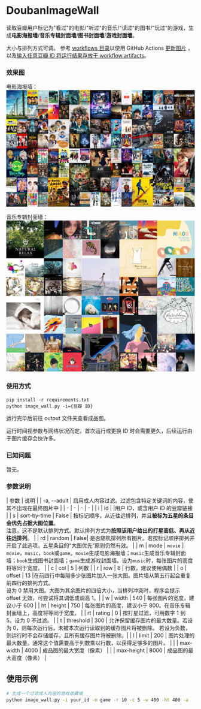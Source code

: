 # DoubanImageWall

读取豆瓣用户标记为"看过"的电影/"听过"的音乐/"读过"的图书/"玩过"的游戏，生成**电影海报墙**/**音乐专辑封面墙**/**图书封面墙**/**游戏封面墙**。

大小与排列方式可调。
参考 [workflows 目录](.github/workflows/)以使用 GitHub Actions [更新图片](.github/workflows/generate-image-wall.yml) ，以及[输入任意豆瓣 ID 将运行结果存放于 workflow artifacts](.github/workflows/generate-image-wall-on-demand-for-anyone.yml)。

### 效果图
电影海报墙：
![MoviePosterWall](output/49729399_movie.jpg?raw=true "MoviePosterWall")

音乐专辑封面墙：
![MusicAlbumCoverWall](output/49729399_music.jpg?raw=true "MusicAlbumCoverWall")

### 使用方式
```
pip install -r requirements.txt
python image_wall.py -i={豆瓣 ID}
```
运行完毕后前往 output 文件夹查看成品图。

运行时间视参数与网络状况而定。首次运行或更换 ID 时会需要更久，后续运行由于图片缓存会快许多。

### 已知问题
暂无。

### 参数说明
| 参数 | 说明 |
| -a, --adult | 启用成人内容过滤。过滤包含特定关键词的内容，使其不出现在最终图片中 |
| - | - | - | - |
| i | id |  |用户 ID，或含用户 ID 的豆瓣链接 |
| s | sort-by-time | False | 按标记顺序，从近往远排列，并且**被标为五星的条目会优先占据大图位置**。<br>注意，这不是默认排列方式。默认排列方式为**按照该用户给出的打星高低、再从近往远排列**。 |
| rd | random | False| 是否随机排列所有图片。若按标记顺序排列并开启了此选项，五星条目的“大图优先”原则仍然有效。 |
| m | mode | `movie` | `movie`，`music`，`book`或`game`。`movie`生成电影海报墙；`music`生成音乐专辑封面墙；`book`生成图书封面墙；`game`生成游戏封面墙。设为`music`时，每张图片的高度将等同于宽度。 |
| c | col | 5 | 列数 |
| r | row | 8 | 行数，建议使用偶数 |
| o | offset | 13 |在前四行中每隔多少张图片加入一张大图。图片墙从第五行起会重复前四行的排列方式。<br>设为 0 禁用大图。大图为其余图片的四倍大小，当排列冲突时，程序会提示 offset 无效，可尝试将其调低或调高 1。|
| w | width | 540 | 每张图片的宽度，建议小于 600 |
| ht | height | 750 | 每张图片的高度，建议小于 800。在音乐专辑封面墙上，高度将等同于宽度。 |
| rt | rating | 0 | 按打星过滤，可用数字 1 到 5。设为 0 不过滤。 |
| t | threshold | 300 | 允许保留缓存图片的最大数量。若设为 0，则每次运行后，未被本次运行读取到的缓存图片将被删除。 若设为负数，则运行时不会存储缓存，且所有缓存图片将被删除。|
| l | limit | 200 | 图片处理的最大数量。通常这个值需要高于列数乘以行数，以获得足够多的图片。 |
|   | max-width | 4000 | 成品图的最大宽度（像素） |
|   | max-height | 8000 | 成品图的最大高度（像素） |

## 使用示例

```bash
# 生成一个过滤成人内容的游戏收藏墙
python image_wall.py -i your_id -m game -r 10 -c 5 -w 400 -ht 400 -a
```
